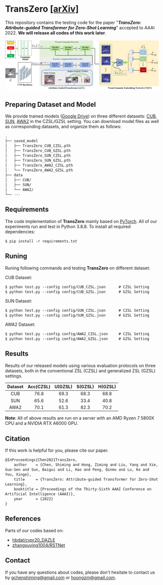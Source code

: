 # TransZero [[arXiv]](https://arxiv.org/pdf/2112.01683.pdf)


This repository contains the testing code for the paper  "***TransZero: Attribute-guided Transformer for Zero-Shot Learning***" accepted to AAAI 2022. 
**We will release all codes of this work later**.

![](figs/pipeline.png)


## Preparing Dataset and Model

We provide trained models ([Google Drive](https://drive.google.com/drive/folders/1WK9pm2eX2Rl4rWqXqe_EZiAM8wWB8yqG?usp=sharing)) on three different datasets: [CUB](http://www.vision.caltech.edu/visipedia/CUB-200-2011.html), [SUN](http://cs.brown.edu/~gmpatter/sunattributes.html), [AWA2](http://cvml.ist.ac.at/AwA2/) in the CZSL/GZSL setting. You can download model files as well as corresponding datasets, and organize them as follows: 
```
.
├── saved_model
│   ├── TransZero_CUB_CZSL.pth
│   ├── TransZero_CUB_GZSL.pth
│   ├── TransZero_SUN_CZSL.pth
│   ├── TransZero_SUN_GZSL.pth
│   ├── TransZero_AWA2_CZSL.pth
│   └── TransZero_AWA2_GZSL.pth
├── data
│   ├── CUB/
│   ├── SUN/
│   └── AWA2/
└── ···
```

## Requirements
The code implementation of **TransZero** mainly based on [PyTorch](https://pytorch.org/). All of our experiments run and test in Python 3.8.8. To install all required dependencies:
```
$ pip install -r requirements.txt
```
## Runing
Runing following commands and testing **TransZero** on different dataset:

CUB Dataset: 
```
$ python test.py --config config/CUB_CZSL.json      # CZSL Setting
$ python test.py --config config/CUB_GZSL.json      # GZSL Setting
```
SUN Dataset:
```
$ python test.py --config config/SUN_CZSL.json      # CZSL Setting
$ python test.py --config config/SUN_GZSL.json      # GZSL Setting
```
AWA2 Dataset: 
```
$ python test.py --config config/AWA2_CZSL.json     # CZSL Setting
$ python test.py --config config/AWA2_GZSL.json     # GZSL Setting
```

## Results
Results of our released models using various evaluation protocols on three datasets, both in the conventional ZSL (CZSL) and generalized ZSL (GZSL) settings.

| Dataset | Acc(CZSL) | U(GZSL) | S(GZSL) | H(GZSL) |
| :-----: | :-----: | :-----: | :-----: | :-----: |
| CUB | 76.8 | 69.3 | 68.3 | 68.8 |
| SUN | 65.6 | 52.6 | 33.4 | 40.8 |
| AWA2 | 70.1 | 61.3 | 82.3 | 70.2 |

**Note**: All of above results are run on a server with an AMD Ryzen 7 5800X CPU and a NVIDIA RTX A6000 GPU.

## Citation
If this work is helpful for you, please cite our paper.

```
@InProceedings{Chen2021TransZero,
    author    = {Chen, Shiming and Hong, Ziming and Liu, Yang and Xie, Guo-Sen and Sun, Baigui and Li, Hao and Peng, Qinmu and Lu, Ke and You, Xinge},
    title     = {TransZero: Attribute-guided Transformer for Zero-Shot Learning},
    booktitle = {Proceedings of the Thirty-Sixth AAAI Conference on Artificial Intelligence (AAAI)},
    year      = {2022}
}
```

## References
Parts of our codes based on:
* [hbdat/cvpr20_DAZLE](https://github.com/hbdat/cvpr20_DAZLE)
* [zhangxuying1004/RSTNet](https://github.com/zhangxuying1004/RSTNet)

## Contact
If you have any questions about codes, please don't hesitate to contact us by gchenshiming@gmail.com or hoongzm@gmail.com.

